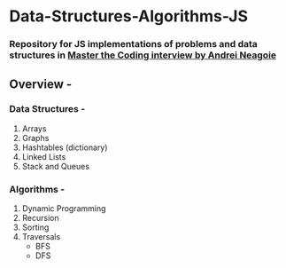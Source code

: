 # Data-Structures-Algorithms-JS

### Repository for JS implementations of problems and data structures in [Master the Coding interview by Andrei Neagoie](https://www.udemy.com/course/master-the-coding-interview-data-structures-algorithms/)

## Overview -

### Data Structures -

1. Arrays
2. Graphs
3. Hashtables (dictionary)
4. Linked Lists
5. Stack and Queues

### Algorithms -

1. Dynamic Programming
2. Recursion
3. Sorting
4. Traversals
   - BFS
   - DFS
